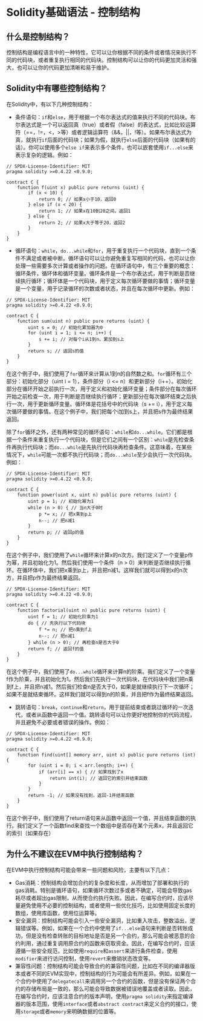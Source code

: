 # Solidity基础语法 - 控制结构

## 什么是控制结构？

控制结构是编程语言中的一种特性，它可以让你根据不同的条件或者情况来执行不同的代码块，或者重复执行相同的代码块。控制结构可以让你的代码更加灵活和强大，也可以让你的代码更加清晰和易于维护。

## Solidity中有哪些控制结构？

在Solidity中，有以下几种控制结构：

- 条件语句：`if`和`else`，用于根据一个布尔表达式的值来执行不同的代码块。布尔表达式是一个可以返回真（true）或者假（false）的表达式，比如比较运算符（==，!=，<，>等）或者逻辑运算符（&&，||，!等）。如果布尔表达式为真，就执行`if`后面的代码块；如果为假，就执行`else`后面的代码块（如果有的话）。你可以使用多个`else if`来表示多个条件，也可以嵌套使用`if...else`来表示复杂的逻辑。例如：

```solidity
// SPDX-License-Identifier: MIT
pragma solidity >=0.4.22 <0.9.0;

contract C {
    function f(uint x) public pure returns (uint) {
        if (x < 10) {
            return 0; // 如果x小于10，返回0
        } else if (x < 20) {
            return 1; // 如果x在10到20之间，返回1
        } else {
            return 2; // 如果x大于等于20，返回2
        }
    }
}
```

- 循环语句：`while`，`do...while`和`for`，用于重复执行一个代码块，直到一个条件不满足或者被中断。循环语句可以让你避免重复写相同的代码，也可以让你处理一些需要多次计算或者操作的问题。在循环语句中，有三个重要的概念：循环条件，循环体和循环变量。循环条件是一个布尔表达式，用于判断是否继续执行循环；循环体是一个代码块，用于定义每次循环要做的事情；循环变量是一个变量，用于记录循环的次数或者状态，并且在每次循环中更新。例如：

```solidity
// SPDX-License-Identifier: MIT
pragma solidity >=0.4.22 <0.9.0;

contract C {
    function sum(uint n) public pure returns (uint) {
        uint s = 0; // 初始化累加器为0
        for (uint i = 1; i <= n; i++) {
            s += i; // 对每个i从1到n，累加到s上
        }
        return s; // 返回s的值
    }
}
```

在这个例子中，我们使用了`for`循环来计算从1到n的自然数之和。`for`循环有三个部分：初始化部分（uint i = 1），条件部分（i <= n）和更新部分（i++）。初始化部分在循环开始之前执行一次，用于定义和初始化循环变量；条件部分在每次循环开始之前检查一次，用于判断是否继续执行循环；更新部分在每次循环结束之后执行一次，用于更新循环变量。循环体是花括号中的代码块（s += i），用于定义每次循环要做的事情。在这个例子中，我们把每个i加到s上，并且把s作为最终结果返回。

除了`for`循环之外，还有两种常见的循环语句：`while`和`do...while`。它们都是根据一个条件来重复执行一个代码块，但是它们之间有一个区别：`while`是先检查条件再执行代码块；而`do...while`是先执行代码块再检查条件。这意味着，在某些情况下，`while`可能一次都不执行代码块；而`do...while`至少会执行一次代码块。例如：

```solidity
// SPDX-License-Identifier: MIT
pragma solidity >=0.4.22 <0.9.0;

contract C {
    function power(uint x, uint n) public pure returns (uint) {
        uint p = 1; // 初始化幂为1
        while (n > 0) { // 当n大于0时
            p *= x; // 把x乘到p上
            n--; // 把n减1
        }
        return p; // 返回p的值
    }
}
```

在这个例子中，我们使用了`while`循环来计算x的n次方。我们定义了一个变量p作为幂，并且初始化为1。然后我们使用一个条件（n > 0）来判断是否继续执行循环。在循环体中，我们把x乘到p上，并且把n减1。这样我们就可以得到x的n次方，并且把p作为最终结果返回。

```solidity
// SPDX-License-Identifier: MIT
pragma solidity >=0.4.22 <0.9.0;

contract C {
    function factorial(uint n) public pure returns (uint) {
        uint f = 1; // 初始化阶乘为1
        do { // 先执行以下代码块
            f *= n; // 把n乘到f上
            n--; // 把n减1
        } while (n > 0); // 再检查n是否大于0
        return f; // 返回f的值
    }
}
```

在这个例子中，我们使用了`do...while`循环来计算n的阶乘。我们定义了一个变量f作为阶乘，并且初始化为1。然后我们先执行一次代码块，在代码块中我们把n乘到f上，并且把n减1。然后我们检查n是否大于0，如果是就继续执行下一次循环；如果不是就结束循环。这样我们就可以得到n的阶乘，并且把f作为最终结果返回。

- 跳转语句：`break`，`continue`和`return`，用于提前结束或者跳过循环的一次迭代，或者从函数中返回一个值。跳转语句可以让你更好地控制你的代码流程，并且避免不必要或者错误的操作。例如：

```solidity
// SPDX-License-Identifier: MIT
pragma solidity >=0.4.22 <0.9.0;

contract C {
    function find(uint[] memory arr, uint x) public pure returns (int) {
        for (uint i = 0; i < arr.length; i++) {
            if (arr[i] == x) { // 如果找到了x
                return int(i); // 返回它的索引并结束函数
            }
        }
        return -1; // 如果没有找到，返回-1并结束函数
    }
}
```

在这个例子中，我们使用了return语句来从函数中返回一个值，并且结束函数的执行。我们定义了一个函数find来查找一个数组中是否存在某个元素x，并且返回它的索引（如果存在）

## 为什么不建议在EVM中执行控制结构？

在EVM中执行控制结构可能会带来一些问题和风险，主要有以下几点：

- Gas消耗：控制结构会增加合约的复杂度和长度，从而增加了部署和执行的gas消耗。特别是循环语句，如果循环次数过多或者不确定，可能会导致gas耗尽或者超出gas限制，从而使合约执行失败。因此，在编写合约时，应该尽量避免使用不必要的控制结构，或者使用一些优化技巧，比如使用固定长度的数组，使用库函数，使用位运算等。
- 安全漏洞：控制结构可能会引入一些安全漏洞，比如重入攻击，整数溢出，逻辑错误等。例如，如果在一个合约中使用了`if...else`语句来判断是否转账成功，但是没有检查转账的目标地址是否是另一个合约，那么可能会被恶意的合约利用，通过重复调用原合约的函数来窃取资金。因此，在编写合约时，应该遵循一些安全规范，比如使用`require`和`assert`来进行条件检查，使用`modifier`来进行访问控制，使用`revert`来撤销状态改变等。
- 兼容性问题：控制结构可能会导致合约的兼容性问题，比如在不同的编译器版本或者不同的EVM实现中，控制结构的行为可能会有所差异。例如，如果在一个合约中使用了`delegatecall`来调用另一个合约的函数，但是没有保证两个合约的存储布局是一致的，那么可能会导致数据被错误地覆盖或者读取。因此，在编写合约时，应该注意合约的版本声明，使用`pragma solidity`来指定编译器的版本范围，使用`interface`或者`abstract contract`来定义合约的接口，使用`storage`或者`memory`来明确数据的位置等。